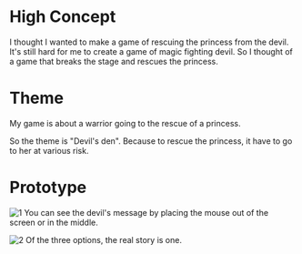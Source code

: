 

# High Concept
I thought I wanted to make a game of rescuing the princess from the devil. It's still hard for me to create a game of magic fighting devil. So I thought of a game that breaks the stage and rescues the princess.

# Theme
My game is about a warrior going to the rescue of a princess.

So the theme is "Devil's den". Because to rescue the princess, it have to go to her at various risk.


# Prototype
![1](https://user-images.githubusercontent.com/80097977/123544205-2ec5af00-d78d-11eb-81aa-6b1c41431954.jpg)
You can see the devil's message by placing the mouse out of the screen or in the middle.


![2](https://user-images.githubusercontent.com/80097977/123544228-4866f680-d78d-11eb-8592-054e6b14148e.jpg)
Of the three options, the real story is one.
